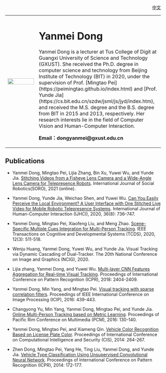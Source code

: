<!---
<p align="right">中文</p>](index-ch.html)
-->

<!---(<a href="/index-ch.html">中文</a>)-->

<div align="right">
<a href="/dongyanmei/index-ch.html">中文</a>
</div>

<!---
<div align="right">
<a href="index-ch.html">中文</a>
</div>
-->
<!---
<div align="right">[中](index-ch.md)</div>
-->

<!---## Welcome to Yanmei Dong's Personal Homepage -->
<table border="0">
  <tr>
    <td width="20%">
      <img src="dongyanmei.jpg" width="100%"> 
    </td>
    <td width="80%">
      <h1>Yanmei Dong</h1>
      <p>Yanmei Dong is a lecturer at Tus College of Digit at Guangxi University of Science and Technology (GXUST). She received the Ph.D. degree in computer science and technology from Beijing Institute of Technology (BIT) in 2020, under the supervision of Prof. [Mingtao Pei](https://peimingtao.github.io/index.html) and [Prof. Yunde Jia](https://cs.bit.edu.cn/szdw/jsml/js/jyd/index.htm), and received the M.S. degree and the B.S. degree from BIT in 2015 and 2013, respectively. Her research interests lie in the field of Computer Vision and Human-Computer Interaction.
      </p>
      <p><b>Email：dongyanmei@gxust.edu.cn</b></p>
    </td>
  </tr>
</table>


## Publications
* Yanmei Dong, Mingtao Pei, Lijia Zhang, Bin Xu, Yuwei Wu, and Yunde Jia. [Stitching Videos from a Fisheye Lens Camera and a Wide-Angle Lens Camera for Telepresence Robots](https://link.springer.com/article/10.1007/s12369-020-00744-8). International Journal of Social Robotics(SORO), 2021 (online).

* Yanmei Dong, Yunde Jia, Weichao Shen, and Yuwei Wu. [Can You Easily Perceive the Local Environment? A User Interface with One Stitched Live Video for Mobile Robotic Telepresence Systems](https://www.tandfonline.com/doi/full/10.1080/10447318.2019.1685194). International Journal of Human-Computer Interaction (IJHCI), 2020, 36(8): 736–747.

* Yanmei Dong, Mingtao Pei, Xiaofeng Liu, and Meng Zhao. [Scene-Specific Multiple Cues Integration for Multi-Person Tracking](https://ieeexplore.ieee.org/document/8760586). IEEE Transactions on Cognitive and Developmental Systems (TCDS), 2020, 12(3): 511-518.

* Wenju Huang, Yanmei Dong, Yuwei Wu, and Yunde Jia. Visual Tracking via Dynamic Cascading of Dual-Tracker. The 20th National Conference on Image and Graphics (NCIG), 2020.

* Lijia zhang, Yanmei Dong, and Yuwei Wu. [Multi-layer CNN Features Aggregation for Real-time Visual Tracking](https://ieeexplore.ieee.org/document/8546079). Proceedings of International Conference on Pattern Recognition (ICPR), 2018: 2404-2409.

* Yanmei Dong, Min Yang, and Mingtao Pei. [Visual tracking with sparse correlation filters](https://ieeexplore.ieee.org/document/7532395). Proceedings of IEEE International Conference on Image Processing (ICIP), 2016: 439-443.

* Changyong Yu, Min Yang, Yanmei Dong, Mingtao Pei, and Yunde Jia. [Online Multi-Person Tracking based on Metric Learning](https://link.springer.com/chapter/10.1007/978-3-319-48890-5_13). Proceedings of Pacific Rim Conference on Multimedia (PCM), 2016: 130-140.

* Yanmei Dong, Mingtao Pei, and Xiameng Qin. [Vehicle Color Recognition Based on License Plate Color](https://ieeexplore.ieee.org/document/7016897). Proceedings of International Conference on Computational Intelligence and Security (CIS), 2014: 264-267.

* Zhen Dong, Mingtao Pei, Yang He, Ting Liu, Yanmei Dong, and Yunde Jia. [Vehicle Type Classification Using Unsupervised Convolutional Neural Network](https://ieeexplore.ieee.org/document/6976750). Proceedings of International Conference on Pattern Recognition (ICPR), 2014: 172-177.

